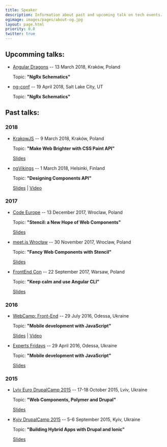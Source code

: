 ```yaml
---
title: Speaker
description: Information about past and upcoming talk on tech events.
ogimage: images/pages/about-og.jpg
layout: page.html
priority: 0.8
twitter: true
---
```

## Upcomming talks:

- [Angular Dragons](https://www.meetup.com/Angular-Dragons/) -- 13 March 2018, Kraków, Poland

  Topic: **"NgRx Schematics"**

- [ng-conf](https://www.ng-conf.org) -- 19 April 2018, Salt Lake City, UT

  Topic: **"NgRx Schematics"**

## Past talks:

### 2018

- [KrakowJS](http://conf.krakowjs.pl/) -- 9 March 2018, Kraków, Poland

  Topic: **"Make Web Brighter with CSS Paint API"**

  [Slides](http://slides.com/vitaliybobrov/krakowjs-css-paint-api)

- [ngVikings](https://ngvikings.org/) -- 1 March 2018, Helsinki, Finland

  Topic: **"Designing Components API"**

  [Slides](https://speakerdeck.com/bobrov1989/designing-component-api) | [Video](https://youtu.be/hpDQeTIbrRE)

### 2017

- [Code Europe](https://www.codeeurope.pl) -- 13 December 2017, Wroclaw, Poland

  Topic: **"Stencil: a New Hope of Web Components"**

  [Slides](https://speakerdeck.com/bobrov1989/stencil-a-new-hope-of-web-components)

- [meet.js Wrocław](https://www.meetup.com/meet-js-wroclaw/events/238619875/) -- 30 November 2017, Wroclaw, Poland

  Topic: **"Fancy Web Components with Stencil"**

  [Slides](https://speakerdeck.com/bobrov1989/fancy-web-components-with-stencil)

- [FrontEnd Con](http://frontend-con.io/) -- 22 September 2017, Warsaw, Poland

  Topic: **"Keep calm and use Angular CLI"**

  [Slides](https://docs.google.com/presentation/d/163227i-G20qaMdr1e74dzOqLv0jQU40nAzUWyLCK6AU/edit?usp=sharing)

### 2016

- [WebCamp: Front-End](http://webcamp.in.ua/2016/) -- 29 July 2016, Odessa, Ukraine

  Topic: **"Mobile development with JavaScript"**

  [Slides](https://docs.google.com/presentation/d/15_dfnWqU-bpWUVb0ISP_CDg0fgdQWrDjnVsd5jfiGdA/edit?usp=sharing) | [Video](https://youtu.be/6AKG7goUqDQ)

- [Experts Fridays](http://expertfridays.com/) -- 29 April 2016, Odessa, Ukraine

  Topic: **"Mobile development with JavaScript"**

  [Slides](https://docs.google.com/presentation/d/1NQkPvKJn_aVm3QH5X6AGUZpBua25fBlYbPXm2Mhau8o/edit?usp=sharing)

### 2015

- [Lviv Euro DrupalCamp 2015](http://lviv2015.drupal.ua/) -- 17-18 October 2015, Lviv, Ukraine

  Topic: **"Web Components, Polymer and Drupal"**

  [Slides](https://docs.google.com/presentation/d/1pyzEy60eYgdmtaX7JlEPFHHcsF2IwYyE6pZT05qbDfE/edit?usp=sharing)

- [Kyiv DrupalCamp 2015](http://camp15.drupal.ua/) -- 5-6 September 2015, Kyiv, Ukraine

  Topic: **"Building Hybrid Apps with Drupal and Ionic"**

  [Slides](https://docs.google.com/presentation/d/193IXo4MN1qNJ9DixMxmNmZjuW0FyFi-BEck0hB0xlBk/edit?usp=sharing)
